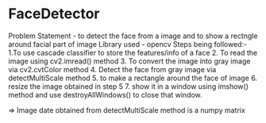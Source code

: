 # FaceDetector
Problem Statement - to detect the face from a image and to show a rectngle around facial part of image
Library used - opencv
Steps being followed:-
1.To use cascade classifier to store the features/info of a face
2. To read the image using cv2.imread() method
3. To convert the image into gray image via cv2.cvtColor method
4. Detect the face from gray image via detectMultiScale method
5. to make a rectangle around the face of image
6. resize the image obtained in step 5
7. show it in a window using imshow() method and use destroyAllWindows() to close that window.

=> Image date obtained from detectMultiScale method is a numpy matrix 
